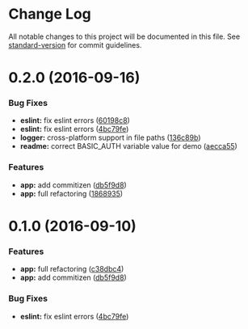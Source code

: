 # Change Log

All notable changes to this project will be documented in this file. See [standard-version](https://github.com/conventional-changelog/standard-version) for commit guidelines.

<a name="0.2.0"></a>
# 0.2.0 (2016-09-16)


### Bug Fixes

* **eslint:** fix eslint errors ([60198c8](https://github.com/ddellamico/koa-rest-api-es6/commit/60198c8))
* **eslint:** fix eslint errors ([4bc79fe](https://github.com/ddellamico/koa-rest-api-es6/commit/4bc79fe))
* **logger:** cross-platform support in file paths ([136c89b](https://github.com/ddellamico/koa-rest-api-es6/commit/136c89b))
* **readme:** correct BASIC_AUTH variable value for demo ([aecca55](https://github.com/ddellamico/koa-rest-api-es6/commit/aecca55))


### Features

* **app:** add commitizen ([db5f9d8](https://github.com/ddellamico/koa-rest-api-es6/commit/db5f9d8))
* **app:** full refactoring ([1868935](https://github.com/ddellamico/koa-rest-api-es6/commit/1868935))



<a name="0.1.0"></a>
# 0.1.0 (2016-09-10)


### Features

* **app:** full refactoring ([c38dbc4](https://github.com/ddellamico/koa-rest-api-es6/commit/c38dbc4))
* **app:** add commitizen ([db5f9d8](https://github.com/ddellamico/koa-rest-api-es6/commit/db5f9d8))

### Bug Fixes

* **eslint:** fix eslint errors ([4bc79fe](https://github.com/ddellamico/koa-rest-api-es6/commit/4bc79fe))
